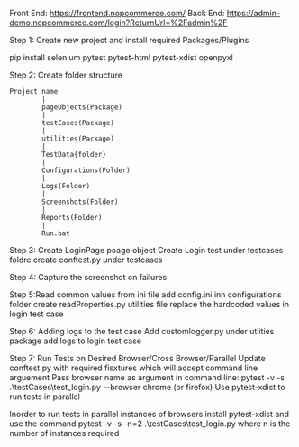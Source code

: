 Front End: https://frontend.nopcommerce.com/
Back End: https://admin-demo.nopcommerce.com/login?ReturnUrl=%2Fadmin%2F

Step 1: Create new project and install required Packages/Plugins

pip install selenium pytest pytest-html pytest-xdist openpyxl

Step 2: Create folder structure

    Project name
            |
            pageObjects(Package)
            |
            testCases(Package)
            |
            utilities(Package)
            |
            TestData{folder}
            |
            Configurations(Folder)
            |
            Logs(Folder)
            |
            Screenshots(Folder)
            |
            Reports(Folder)
            |
            Run.bat
Step 3:
    Create LoginPage poage object
    Create Login test under testcases foldre
    create conftest.py under testcases

Step 4: 
    Capture the screenshot on failures

Step 5:Read common values from ini file
    add config.ini inn configurations folder
    create readProperties.py utilities file 
    replace the hardcoded values in login test case

Step 6: Adding logs to the test case
    Add customlogger.py under utlities package
    add logs to login test case

Step 7: Run Tests on Desired Browser/Cross Browser/Parallel
    Update conftest.py with required fisxtures which will accept command line arguement
    Pass browser name as argument in command line: pytest -v -s .\testCases\test_login.py --browser chrome (or firefox)
    Use pytest-xdist to run tests in parallel

Inorder to run tests in parallel instances of browsers install pytest-xdist and use the command
pytest -v -s -n=2 .\testCases\test_login.py
where n is the number of instances required
    
